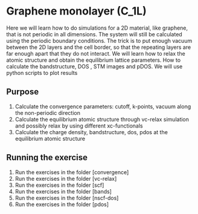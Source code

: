 
# Graphene monolayer (C_1L)
Here we will learn how to do simulations for a 2D material, like graphene, that is not periodic in all dimensions.
The system will still be calculated using the periodic boundary conditions.
The trick is to put enough vacuum between the 2D layers and the cell border, 
so that the repeating layers are far enough apart that they do not interact.
We will learn how to relax the atomic structure and obtain the equilibrium lattice parameters. 
How to calculate the bandstructure, DOS , STM images and pDOS.
We will use python scripts to plot results

## Purpose
  1. Calculate the convergence parameters: cutoff, k-points, vacuum along the non-periodic direction
  2. Calculate the equilibrium atomic structure through vc-relax simulation 
and possibly relax by using different xc-functionals
  3. Calculate the charge density, bandstructure, dos, pdos at the  equilibrium atomic structure

## Running the exercise
  1. Run the exercises in the folder [convergence]
  2. Run the exercises in the folder [vc-relax]
  3. Run the exercises in the folder [scf]
  4. Run the exercises in the folder [bands]
  5. Run the exercises in the folder [nscf-dos]
  6. Run the exercises in the folder [pdos]
